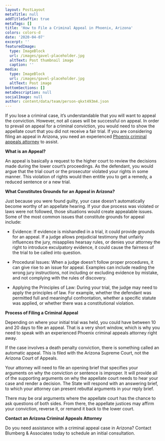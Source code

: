 ```yaml
---
layout: PostLayout
metaTitle: null
addTitleSuffix: true
metaTags: []
title: 'How to File a Criminal Appeal in Phoenix, Arizona'
colors: colors-d
date: '2020-04-07'
excerpt: ''
featuredImage:
  type: ImageBlock
  url: /images/gavel-placeholder.jpg
  altText: Post thumbnail image
  caption: ''
media:
  type: ImageBlock
  url: /images/gavel-placeholder.jpg
  altText: Post image
bottomSections: []
metaDescription: null
socialImage: null
author: content/data/team/person-qkxt493m4.json
---
```


If you lose a criminal case, it’s understandable that you will want to appeal the conviction. However, not all cases will be successful on appeal. In order to prevail on appeal for a criminal conviction, you would need to show the appellate court that you did not receive a fair trial. If you are considering filing an appeal in Arizona, you need an experienced [Phoenix criminal appeals attorney](https://www.azblumberglaw.com/phoenix-criminal-attorney/criminal-appeals/) to assist.

**What is an Appeal?**

An appeal is basically a request to the higher court to review the decisions made during the lower court’s proceedings. As the defendant, you would argue that the trial court or the prosecutor violated your rights in some manner. This violation of rights would then entitle you to get a remedy, a reduced sentence or a new trial.

**What Constitutes Grounds for an Appeal in Arizona?**

Just because you were found guilty, your case doesn’t automatically become worthy of an appellate hearing. If your due process was violated or laws were not followed, those situations would create appealable issues. Some of the most common issues that constitute grounds for appeal include:

- Evidence: If evidence is mishandled in a trial, it could provide grounds for an appeal. If a judge allows prejudicial testimony that unfairly influences the jury, misapplies hearsay rules, or denies your attorney the right to introduce exculpatory evidence, it could cause the fairness of the trial to be called into question.

- Procedural Issues: When a judge doesn’t follow proper procedures, it can give rise to an issue for appeal. Examples can include reading the wrong jury instructions, not including or excluding evidence by mistake, and not complying with the rules of discovery.

- Applying the Principles of Law: During your trial, the judge may need to apply the principles of law. For example, whether the defendant was permitted full and meaningful confrontation, whether a specific statute was applied, or whether there was a constitutional violation.

**Process of Filing a Criminal Appeal**

Depending on where your initial trial was held, you could have between 10 and 20 days to file an appeal. That is a very short window, which is why you need to speak with an experienced Phoenix criminal appeals attorney right away.

If the case involves a death penalty conviction, there is something called an automatic appeal. This is filed with the Arizona Supreme Court, not the Arizona Court of Appeals.

Your attorney will need to file an opening brief that specifies your arguments on why the conviction or sentence is improper. It will provide all of the supporting arguments on why the appellate court needs to hear your case and render a decision. The State will respond with an answering brief, to which your attorney can present rebuttal arguments in your reply brief.

There may be oral arguments where the appellate court has the chance to ask questions of both sides. From there, the appellate justices may affirm your conviction, reverse it, or remand it back to the lower court.

**Contact an Arizona Criminal Appeals Attorney**

Do you need assistance with a criminal appeal case in Arizona? Contact Blumberg & Associates today to schedule an initial consultation.

